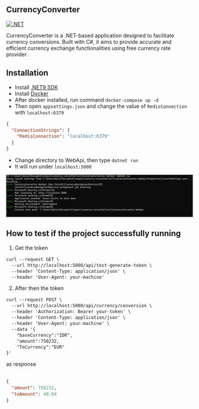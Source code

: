 ## CurrencyConverter

[![.NET](https://github.com/vendyp/CurrencyConverter/actions/workflows/dotnet.yml/badge.svg)](https://github.com/vendyp/CurrencyConverter/actions/workflows/dotnet.yml)

CurrencyConverter is a .NET-based application designed to facilitate currency conversions. Built with C#, it aims to
provide accurate and efficient currency exchange functionalities using free currency rate provider.

## Installation

- Install [.NET9 SDK](https://dotnet.microsoft.com/en-us/download/dotnet/9.0)
- Install [Docker](https://docs.docker.com/get-started/get-docker/)
- After docker installed, run command ``docker-compose up -d``
- Then open ``appsettings.json`` and change the value of `RedisConnection` with `localhost:6379`

```json
{
  "ConnectionStrings": {
    "RedisConnection": "localhost:6379"
  }
}
```

- Change directory to WebApi, then type `dotnet run`
- It will run under `localhost:5000`

![](https://github.com/vendyp/CurrencyConverter/blob/main/.github/images/running.png)

## How to test if the project successfully running

1. Get the token

```curl
curl --request GET \
  --url http://localhost:5000/api/test-generate-token \
  --header 'Content-Type: application/json' \
  --header 'User-Agent: your-machine'
```

2. After then the token

```curl
curl --request POST \
  --url http://localhost:5000/api/currency/conversion \
  --header 'Authorization: Bearer your-token' \
  --header 'Content-Type: application/json' \
  --header 'User-Agent: your-machine' \
  --data '{
	"baseCurrency":"IDR",
	"amount":758232,
	"ToCurrency":"EUR"
}'
```

as response

```json

{
  "amount": 758232,
  "toAmount": 40.94
}
```